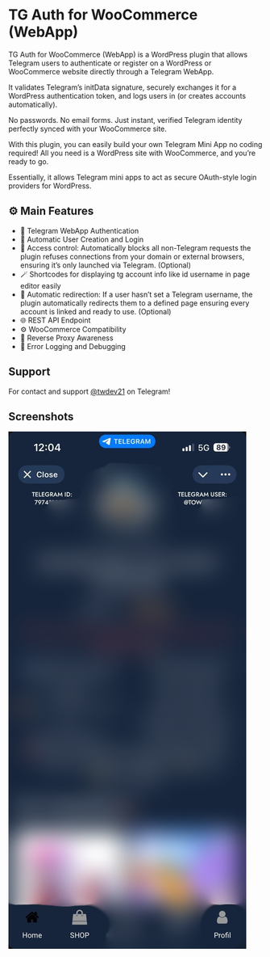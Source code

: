 
# TG Auth for WooCommerce (WebApp)

TG Auth for WooCommerce (WebApp) is a WordPress plugin that allows Telegram users to authenticate or register on a WordPress or WooCommerce website directly through a Telegram WebApp.

It validates Telegram’s initData signature, securely exchanges it for a WordPress authentication token, and logs users in (or creates accounts automatically).

No passwords. No email forms. Just instant, verified Telegram identity perfectly synced with your WooCommerce site.

With this plugin, you can easily build your own Telegram Mini App no coding required!
All you need is a WordPress site with WooCommerce, and you’re ready to go.

Essentially, it allows Telegram mini apps to act as secure OAuth-style login providers for WordPress.

## ⚙️ Main Features

- 🔐 Telegram WebApp Authentication
- 👤 Automatic User Creation and Login
- 🧱 Access control: Automatically blocks all non-Telegram requests the plugin refuses connections from your domain or external browsers, ensuring it’s only launched via Telegram. (Optional)
- 🪄 Shortcodes for displaying tg account info like id username in page editor easily 
- 🔁 Automatic redirection: If a user hasn’t set a Telegram username, the plugin automatically redirects them to a defined page ensuring every account is linked and ready to use. (Optional)
- 🌐 REST API Endpoint
- ⚙️ WooCommerce Compatibility
- 🔧 Reverse Proxy Awareness
- 🧾 Error Logging and Debugging


## Support

For contact and support [@twdev21](https://t.me/twdev21) on Telegram!


## Screenshots

![App Screenshot](https://github.com/twdev21/Wordpress-Telegram-Mini-App-Plugin/blob/main/example.jpg)

